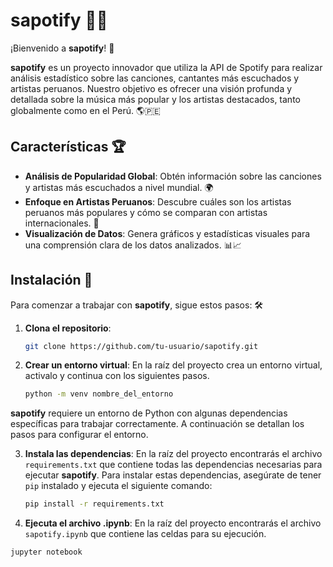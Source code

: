 # sapotify 🐸🎵

¡Bienvenido a **sapotify**! 🐸

**sapotify** es un proyecto innovador que utiliza la API de Spotify para realizar análisis estadístico sobre las canciones, cantantes más escuchados y artistas peruanos. Nuestro objetivo es ofrecer una visión profunda y detallada sobre la música más popular y los artistas destacados, tanto globalmente como en el Perú. 🌎🇵🇪

## Características 🏆

- **Análisis de Popularidad Global**: Obtén información sobre las canciones y artistas más escuchados a nivel mundial. 🌍
- **Enfoque en Artistas Peruanos**: Descubre cuáles son los artistas peruanos más populares y cómo se comparan con artistas internacionales. 🎤
- **Visualización de Datos**: Genera gráficos y estadísticas visuales para una comprensión clara de los datos analizados. 📊📈

## Instalación  🚀

Para comenzar a trabajar con **sapotify**, sigue estos pasos: 🛠️

1. **Clona el repositorio**:

   ```bash
   git clone https://github.com/tu-usuario/sapotify.git
   
2. **Crear un entorno virtual**: 
   En la raíz del proyecto crea un entorno virtual, activalo y continua con los siguientes pasos.

   ```bash
   python -m venv nombre_del_entorno

**sapotify** requiere un entorno de Python con algunas dependencias específicas para trabajar correctamente. A continuación se detallan los pasos para configurar el entorno.

3. **Instala las dependencias**: 
   En la raíz del proyecto encontrarás el archivo `requirements.txt` que contiene todas las dependencias necesarias para ejecutar **sapotify**. Para instalar estas dependencias, asegúrate de tener `pip` instalado y ejecuta el siguiente comando:

   ```bash
   pip install -r requirements.txt

 4. **Ejecuta el archivo .ipynb**: 
   En la raíz del proyecto encontrarás el archivo `sapotify.ipynb` que contiene las celdas para su ejecución.

   ```bash
   jupyter notebook 

